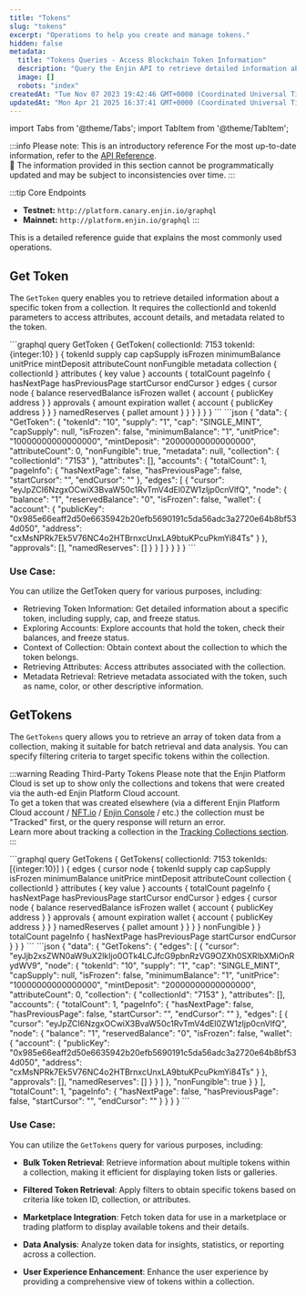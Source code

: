 ```yaml
---
title: "Tokens"
slug: "tokens"
excerpt: "Operations to help you create and manage tokens."
hidden: false
metadata: 
  title: "Tokens Queries - Access Blockchain Token Information"
  description: "Query the Enjin API to retrieve detailed information about blockchain tokens, including ownership, metadata, and transaction history."
  image: []
  robots: "index"
createdAt: "Tue Nov 07 2023 19:42:46 GMT+0000 (Coordinated Universal Time)"
updatedAt: "Mon Apr 21 2025 16:37:41 GMT+0000 (Coordinated Universal Time)"
---
```


import Tabs from '@theme/Tabs';
import TabItem from '@theme/TabItem';

:::info Please note: This is an introductory reference
For the most up-to-date information, refer to the [API Reference](/01-getting-started/04-using-enjin-api/02-api-reference.md).\
🚧 The information provided in this section cannot be programmatically updated and may be subject to inconsistencies over time.
:::

:::tip Core Endpoints
- **Testnet:** `http://platform.canary.enjin.io/graphql`
- **Mainnet:** `http://platform.enjin.io/graphql`
:::

This is a detailed reference guide that explains the most commonly used operations.

## Get Token

The `GetToken` query enables you to retrieve detailed information about a specific token from a collection. It requires the collectionId and tokenId parameters to access attributes, account details, and metadata related to the token.

<Tabs>
  <TabItem value="graphql" label="GraphQL">
```graphql
query GetToken {
  GetToken(
    collectionId: 7153
    tokenId: {integer:10}
  ) {
    tokenId
    supply
    cap
    capSupply
    isFrozen
    minimumBalance
    unitPrice
    mintDeposit
    attributeCount
    nonFungible
    metadata
    collection {
      collectionId
    }
    attributes {
      key
      value
    }
    accounts {
      totalCount
      pageInfo {
        hasNextPage
        hasPreviousPage
        startCursor
        endCursor
      }
      edges {
        cursor
        node {
          balance
          reservedBalance
          isFrozen
          wallet {
            account {
              publicKey
              address
            }
          }
          approvals {
            amount
            expiration
            wallet {
              account {
                publicKey
                address
              }
            }
          }
          namedReserves {
            pallet
            amount
          }
        }
      }
    }
  }
}
```
  </TabItem>
  <TabItem value="response" label="Response">
```json
{
  "data": {
    "GetToken": {
      "tokenId": "10",
      "supply": "1",
      "cap": "SINGLE_MINT",
      "capSupply": null,
      "isFrozen": false,
      "minimumBalance": "1",
      "unitPrice": "10000000000000000",
      "mintDeposit": "20000000000000000",
      "attributeCount": 0,
      "nonFungible": true,
      "metadata": null,
      "collection": {
        "collectionId": "7153"
      },
      "attributes": [],
      "accounts": {
        "totalCount": 1,
        "pageInfo": {
          "hasNextPage": false,
          "hasPreviousPage": false,
          "startCursor": "",
          "endCursor": ""
        },
        "edges": [
          {
            "cursor": "eyJpZCI6NzgxOCwiX3BvaW50c1RvTmV4dEl0ZW1zIjp0cnVlfQ",
            "node": {
              "balance": "1",
              "reservedBalance": "0",
              "isFrozen": false,
              "wallet": {
                "account": {
                  "publicKey": "0x985e66eaff2d50e6635942b20efb5690191c5da56adc3a2720e64b8bf534d050",
                  "address": "cxMsNPRk7Ek5V76NC4o2HTBrnxcUnxLA9btuKPcuPkmYi84Ts"
                }
              },
              "approvals": [],
              "namedReserves": []
            }
          }
        ]
      }
    }
  }
}
```
  </TabItem>
</Tabs>

### Use Case:

You can utilize the GetToken query for various purposes, including:

- Retrieving Token Information: Get detailed information about a specific token, including supply, cap, and freeze status.
- Exploring Accounts: Explore accounts that hold the token, check their balances, and freeze status.
- Context of Collection: Obtain context about the collection to which the token belongs.
- Retrieving Attributes: Access attributes associated with the collection.
- Metadata Retrieval: Retrieve metadata associated with the token, such as name, color, or other descriptive information.

## GetTokens

The `GetTokens` query allows you to retrieve an array of token data from a collection, making it suitable for batch retrieval and data analysis. You can specify filtering criteria to target specific tokens within the collection.

:::warning Reading Third-Party Tokens
Please note that the Enjin Platform Cloud is set up to show only the collections and tokens that were created via the auth-ed Enjin Platform Cloud account.\
To get a token that was created elsewhere (via a different Enjin Platform Cloud account / [NFT.io](https://nft.io) / [Enjin Console](https://console.enjin.io) / etc.) the collection must be "Tracked" first, or the query response will return an error.\
Learn more about tracking a collection in the [Tracking Collections section](/02-tutorials/01-managing-tokens/09-fetching-token-holders.md#tracking-collections).
:::

<Tabs>
  <TabItem value="graphql" label="GraphQL">
```graphql
query GetTokens {
  GetTokens(
    collectionId: 7153
    tokenIds: [{integer:10}]    
  ) {
    edges {
      cursor
      node {
        tokenId
        supply
        cap
        capSupply
        isFrozen
        minimumBalance
        unitPrice
        mintDeposit
        attributeCount
        collection {
          collectionId
        }
        attributes {
          key
          value
        }
        accounts {
          totalCount
          pageInfo {
            hasNextPage
            hasPreviousPage
            startCursor
            endCursor
          }
          edges {
            cursor
            node {
              balance
              reservedBalance
              isFrozen
              wallet {
                account {
                  publicKey
                  address
                }
              }
              approvals {
                amount
                expiration
                wallet {
                  account {
                    publicKey
                    address
                  }
                }
              }
              namedReserves {
                pallet
                amount
              }
            }
          }
        }
        nonFungible
      }
    }
    totalCount
    pageInfo {
      hasNextPage
      hasPreviousPage
      startCursor
      endCursor
    }
  }
}
```
  </TabItem>
  <TabItem value="response" label="Response">
```json
{
  "data": {
    "GetTokens": {
      "edges": [
        {
          "cursor": "eyJjb2xsZWN0aW9uX2lkIjo0OTk4LCJfcG9pbnRzVG9OZXh0SXRlbXMiOnRydWV9",
          "node": {
            "tokenId": "10",
            "supply": "1",
            "cap": "SINGLE_MINT",
            "capSupply": null,
            "isFrozen": false,
            "minimumBalance": "1",
            "unitPrice": "10000000000000000",
            "mintDeposit": "20000000000000000",
            "attributeCount": 0,
            "collection": {
              "collectionId": "7153"
            },
            "attributes": [],
            "accounts": {
              "totalCount": 1,
              "pageInfo": {
                "hasNextPage": false,
                "hasPreviousPage": false,
                "startCursor": "",
                "endCursor": ""
              },
              "edges": [
                {
                  "cursor": "eyJpZCI6NzgxOCwiX3BvaW50c1RvTmV4dEl0ZW1zIjp0cnVlfQ",
                  "node": {
                    "balance": "1",
                    "reservedBalance": "0",
                    "isFrozen": false,
                    "wallet": {
                      "account": {
                        "publicKey": "0x985e66eaff2d50e6635942b20efb5690191c5da56adc3a2720e64b8bf534d050",
                        "address": "cxMsNPRk7Ek5V76NC4o2HTBrnxcUnxLA9btuKPcuPkmYi84Ts"
                      }
                    },
                    "approvals": [],
                    "namedReserves": []
                  }
                }
              ]
            },
            "nonFungible": true
          }
        }
      ],
      "totalCount": 1,
      "pageInfo": {
        "hasNextPage": false,
        "hasPreviousPage": false,
        "startCursor": "",
        "endCursor": ""
      }
    }
  }
}
```
  </TabItem>
</Tabs>

### Use Case:

You can utilize the `GetTokens` query for various purposes, including:

- **Bulk Token Retrieval**: Retrieve information about multiple tokens within a collection, making it efficient for displaying token lists or galleries.

- **Filtered Token Retrieval**: Apply filters to obtain specific tokens based on criteria like token ID, collection, or attributes.

- **Marketplace Integration**: Fetch token data for use in a marketplace or trading platform to display available tokens and their details.

- **Data Analysis**: Analyze token data for insights, statistics, or reporting across a collection.

- **User Experience Enhancement**: Enhance the user experience by providing a comprehensive view of tokens within a collection.
